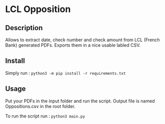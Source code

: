 # LCL Opposition
## Description
Allows to extract date, check number and check amount from LCL (French Bank) generated PDFs.
Exports them in a nice usable labled CSV.

## Install
Simply run :
`python3 -m pip install -r requirements.txt`

## Usage
Put your PDFs in the input folder and run the script.
Output file is named Oppositions.csv in the root folder.

To run the script run :
`python3 main.py`